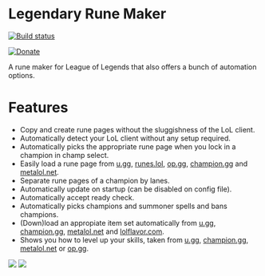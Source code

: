 # Legendary Rune Maker
[![Build status](https://ci.appveyor.com/api/projects/status/u5y57w0cfpluaql0?svg=true)](https://ci.appveyor.com/project/pipe01/legendary-rune-maker)

[![Donate](https://www.paypalobjects.com/en_US/i/btn/btn_donate_LG.gif)](https://www.paypal.me/pipe01)

A rune maker for League of Legends that also offers a bunch of automation options.

# Features
* Copy and create rune pages without the sluggishness of the LoL client.
* Automatically detect your LoL client without any setup required.
* Automatically picks the appropriate rune page when you lock in a champion in champ select.
* Easily load a rune page from [u.gg](https://u.gg), [runes.lol](https://runes.lol/), [op.gg](https://op.gg), [champion.gg](https://champion.gg) and [metalol.net](http://metalol.net).
* Separate rune pages of a champion by lanes.
* Automatically update on startup (can be disabled on config file).
* Automatically accept ready check.
* Automatically picks champions and summoner spells and bans champions.
* (Down)load an appropiate item set automatically from [u.gg](https://u.gg), [champion.gg](https://champion.gg), [metalol.net](http://metalol.net) and [lolflavor.com](http://lolflavor.com).
* Shows you how to level up your skills, taken from [u.gg](https://u.gg), [champion.gg](https://champion.gg), [metalol.net](http://metalol.net) or [op.gg](https://op.gg).

![](https://i.imgur.com/IeWsVpL.png)
![](https://i.imgur.com/qu7ccht.png)
